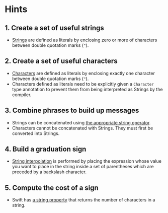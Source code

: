 # Hints

## 1. Create a set of useful strings

- [Strings][strings-and-characters] are defined as literals by enclosing zero or more of characters between double quotation marks (`"`).

## 2. Create a set of useful characters

- [Characters][strings-and-characters] are defined as literals by enclosing exactly one character between double quotation marks (`"`).
- Characters defined as literals need to be explicitly given a `Character` type annotation to prevent them from being interpreted as Strings by the compiler.

## 3. Combine phrases to build up messages

- Strings can be concatenated using [the appropriate string operator][string-docs].
- Characters cannot be concatenated with Strings. They must first be converted into Strings.

## 4. Build a graduation sign

- [String interpolation][string-interpolation] is performed by placing the expression whose value you want to place in the string inside a set of parentheses which are preceded by a backslash character.

## 5. Compute the cost of a sign

- Swift has [a string property][string-count-docs] that returns the number of characters in a string.

[strings-and-characters]: https://docs.swift.org/swift-book/LanguageGuide/StringsAndCharacters.html
[character-docs]: https://developer.apple.com/documentation/swift/character
[string-interpolation]: https://docs.swift.org/swift-book/LanguageGuide/StringsAndCharacters.html#ID292
[string-equality]: https://docs.swift.org/swift-book/LanguageGuide/StringsAndCharacters.html#ID299
[string-count-docs]: https://developer.apple.com/documentation/swift/string/3003522-count
[string-docs]: https://developer.apple.com/documentation/swift/string